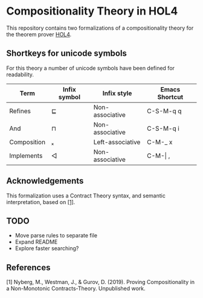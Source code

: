 # Compositionality Theory in HOL4

This repository contains two formalizations of a compositionality theory for the theorem prover [HOL4](https://hol-theorem-prover.org).

## Shortkeys for unicode symbols

For this theory a number of unicode symbols have been defined for readability.

| Term | Infix symbol | Infix style | Emacs Shortcut | 
|------|--------------|-------------|----------------|
| Refines | ⊑ | Non-associative | C-S-M-q q |
| And | ⊓ | Non-associative | C-S-M-q i |
| Composition | ₓ | Left-associative| C-M-_ x | 
| Implements | ◁ | Non-associative | C-M-\| , |

## Acknowledgements

This formalization uses a Contract Theory syntax, and semantic interpretation, based on [[1]](#1).

## TODO
* Move parse rules to separate file
* Expand README
* Explore faster searching?

## References
<a id="1">[1]</a> 
Nyberg, M., Westman, J., & Gurov, D. (2019). 
Proving Compositionality in a Non-Monotonic Contracts-Theory.
Unpublished work.
